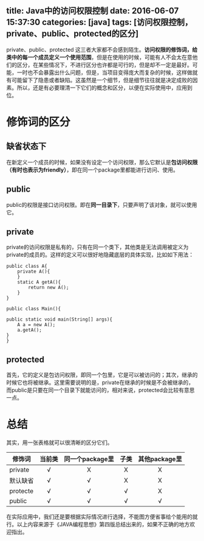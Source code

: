 title: Java中的访问权限控制
date: 2016-06-07 15:37:30
categories: [java]
tags: [访问权限控制，private、public、protected的区分]
---
private、public、protected 这三者大家都不会感到陌生。**访问权限的修饰词，给类中的每一个成员定义一个使用范围**，但是在使用的时候，可能有人不会太在意他们的区分，在某些情况下，不进行区分也许都是可行的，但是却不一定是最好。可能，一时也不会暴露出什么问题，但是，当项目变得庞大而复杂的时候，这样做就有可能留下了隐患或者缺陷。这虽然是一个细节，但是细节往往就是决定成败的因素。所以，还是有必要理清一下它们的概念和区分，以便在实际使用中，应用到位。<!--more -->

# 修饰词的区分

## 缺省状态下

在新定义一个成员的时候，如果没有设定一个访问权限，那么它默认是**包访问权限（有时也表示为friendly）**，即在同一个package里都能进行访问、使用。

## public

public的权限是接口访问权限。即在**同一目录下**，只要声明了该对象，就可以使用它。

## private

private的访问权限是私有的，只有在同一个类下，其他类是无法调用被定义为private的成员的。这样的定义可以很好地隐藏底层的具体实现，比如如下用法：

```
public class A{
    private A(){
    }
    static A getA(){
        return new A();
    }
}

public class Main(){
    
public static void main(String[] args){
    A a = new A();
    a.getA();
}
}
```

## protected

首先，它的定义是包访问权限，即同一个包里，它是可以被访问的；其次，继承的时候它也将被继承。这里需要说明的是，private在继承的时候是不会被继承的，而public是只要在同一个目录下就能访问的，相对来说，protected会比较有意思一点。  

# 总结

 其实，用一张表格就可以很清晰的区分它们。

| 修饰词| 当前类|同一个package里|子类 |其他package里 |
| -----|:----:| :----:| :----:| :----:| 
| private| √   |  X   |  X   | X | 
| 默认缺省| √   | √   | X  |  X  |
| protecte  | √   | √   | √   |  X  |
| public  | √   | √   | √   | √   |

在实际应用中，我们还是要根据实际情况进行选择，不能图方便省事给个能用的就行。以上内容来源于《JAVA编程思想》第四版总结出来的，如果不正确的地方欢迎指出。
